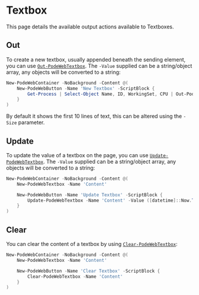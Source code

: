 # Textbox

This page details the available output actions available to Textboxes.

## Out

To create a new textbox, usually appended beneath the sending element, you can use [`Out-PodeWebTextbox`](../../../Functions/Outputs/Out-PodeWebTextbox).  The `-Value` supplied can be a string/object array, any objects will be converted to a string:

```powershell
New-PodeWebContainer -NoBackground -Content @(
    New-PodeWebButton -Name 'New Textbox' -ScriptBlock {
        Get-Process | Select-Object Name, ID, WorkingSet, CPU | Out-PodeWebTextbox -Multiline -Preformat -ReadOnly
    }
)
```

By default it shows the first 10 lines of text, this can be altered using the `-Size` parameter.

## Update

To update the value of a textbox on the page, you can use [`Update-PodeWebTextbox`](../../../Functions/Outputs/Update-PodeWebTextbox). The `-Value` supplied can be a string/object array, any objects will be converted to a string:

```powershell
New-PodeWebContainer -NoBackground -Content @(
    New-PodeWebTextbox -Name 'Content'

    New-PodeWebButton -Name 'Update Textbox' -ScriptBlock {
        Update-PodeWebTextbox -Name 'Content' -Value ([datetime]::Now.ToString())
    }
)
```

## Clear

You can clear the content of a textbox by using [`Clear-PodeWebTextbox`](../../../Functions/Outputs/Clear-PodeWebTextbox):

```powershell
New-PodeWebContainer -NoBackground -Content @(
    New-PodeWebTextbox -Name 'Content'

    New-PodeWebButton -Name 'Clear Textbox' -ScriptBlock {
        Clear-PodeWebTextbox -Name 'Content'
    }
)
```
